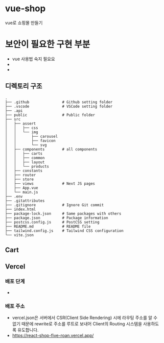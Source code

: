 # vue-shop
 vue로 쇼핑몰 만들기
# 보안이 필요한 구현 부분

- vue 사용법 숙지 필요요
- 
- 

## 디렉토리 구조

```
.
├── .github               # Github setting folder
├── .vscode               # VSCode setting folder
├── .api
├── public                # Public folder
├── src
│   ├── assert
│   │   ├── css
│   │   └── img
│   │       ├── carousel
│   │       ├── favicon
│   │       └── svg
│   ├── components        # all components
│   │   ├── carts
│   │   ├── common
│   │   ├── layout
│   │   └── products
│   ├── constants
│   ├── router
│   ├── store
│   ├── views             # Next JS pages
│   ├── App.vue
│   └── main.js
├── .env
├── .gitattributes
├── .gitignore            # Ignore Git commit
├── index.html
├── package-lock.json     # Same packages with others
├── package.json          # Package information
├── postcss.config.js     # PostCSS setting
├── README.md             # README file
├── tailwind.config.js    # Tailwind CSS configuration
└── vite.json
```

## Cart

## Vercel

### 배포 단계

-

### 배포 주소

- vercel.json은 서버에서 CSR(Client Side Rendering) 시에 라우팅 주소를 알 수 없기 때문에 rewrite로 주소를 루트로 보내어 Client의 Routing 시스템을 사용하도록 유도합니다.
- https://react-shop-five-roan.vercel.app/

